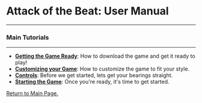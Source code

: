 # __Attack of the Beat:__ User Manual
___


### __Main Tutorials__
___
* [__Getting the Game Ready__](/Assignments/Senior_Design_2/Assignment_2/Getting_the_Game_Ready.md): How to download the game and get it ready to play!
* [__Customizing your Game__](/Assignments/Senior_Design_2/Assignment_2/Customizing_your_Game.md): How to customize the game to fit your style.
* [__Controls__](/Assignments/Senior_Design_2/Assignment_2/Controls.md): Before we get started, lets get your bearings straight.
* [__Starting the Game__](/Assignments/Senior_Design_2/Assignment_2/Starting_the_Game.md): Once you're ready, it's time to get started.



[Return to Main Page.](https://github.com/WrathOfRa/AotB)
